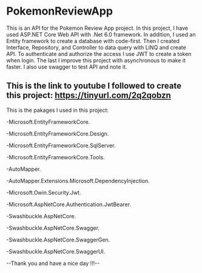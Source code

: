 # PokemonReviewApp
This is an API for the Pokemon Review App project.
In this project, I have used ASP.NET Core Web API with .Net 6.0 framework.
In addition, I used an Entity framework to create a database with code-first.
Then I created Interface, Repository, and Controller to data query with LINQ and create API.
To authenticate and authorize the access I use JWT to create a token when login.
The last I improve this project with asynchronous to make it faster.
I also use swagger to test API and note it.

This is the link to youtube I followed to create this project: https://tinyurl.com/2q2qobzn
--------------------------------------------------------------------------------------------
This is the pakages I used in this project:

-Microsoft.EntityFrameworkCore.

-Microsoft.EntityFrameworkCore.Design.

-Microsoft.EntityFrameworkCore.SqlServer.

-Microsoft.EntityFrameworkCore.Tools.

-AutoMapper.

-AutoMapper.Extensions.Microsoft.DependencyInjection.

-Microsoft.Owin.Security.Jwt.

-Microsoft.AspNetCore.Authentication.JwtBearer.

-Swashbuckle.AspNetCore.

-Swashbuckle.AspNetCore.Swagger.

-Swashbuckle.AspNetCore.SwaggerGen.

-Swashbuckle.AspNetCore.SwaggerUI.


--Thank you and have a nice day !!!--
